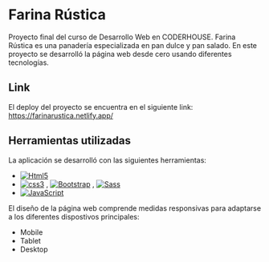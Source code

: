 # Farina Rústica

Proyecto final del curso de Desarrollo Web en CODERHOUSE. Farina Rústica es una panadería especializada en pan dulce y pan salado. En este proyecto se desarrolló la página web desde cero usando diferentes tecnologías.

## Link
El deploy del proyecto se encuentra en el siguiente link:
</br>
https://farinarustica.netlify.app/

## Herramientas utilizadas
La aplicación se desarrolló con las siguientes herramientas:
- [![Html5](https://img.shields.io/badge/HTML5-E34F26?style=for-the-badge&logo=html5&logoColor=white&labelColor=101010)](#)
- [![css3](https://img.shields.io/badge/CSS3-1572B6?style=for-the-badge&logo=css3&logoColor=white&labelColor=101010)](#) , [![Bootstrap](https://img.shields.io/badge/Bootstrap-563D7C?style=for-the-badge&logo=bootstrap&logoColor=white&labelColor=101010)](#) , [![Sass](https://img.shields.io/badge/Sass-bf4080?style=for-the-badge&logo=sass&logoColor=white&labelColor=101010)](#)
- [![JavaScript](https://img.shields.io/badge/JavaScript-F7DF1E?style=for-the-badge&logo=javascript&logoColor=white&labelColor=101010)](#) 

El diseño de la página web comprende medidas responsivas para adaptarse a los diferentes dispostivos principales:
- Mobile
- Tablet
- Desktop

